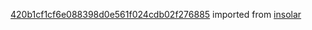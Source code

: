 [420b1cf1cf6e088398d0e561f024cdb02f276885](https://github.com/insolar/insolar/commit/420b1cf1cf6e088398d0e561f024cdb02f276885) imported from [insolar](https://github.com/insolar/insolar)

